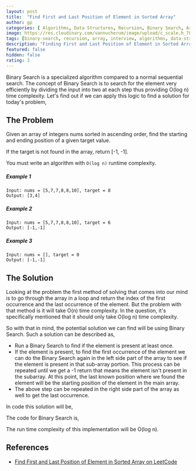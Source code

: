 ```yaml
---
layout: post
title:  "Find First and Last Position of Element in Sorted Array"
author: gp
categories: [ Algorithms, Data Structures, Recursion, Binary Search, Array, Medium]
image: https://res.cloudinary.com/vannucherum/image/upload/c_scale,h_789,q_auto:eco/v1632735974/vannucherum.com/posts/2021-09-27-find-first-and-last-position-of-element-in-sorted-array/find-first-and-last-position-of-element-in-sorted-array_uz3fwt.jpg
tags: [binary-search, recursion, array, interview, algorithms, data-structures]
description: "Finding First and Last Position of Element in Sorted Array Using Binary Search Algorithm."
featured: false
hidden: false
rating: 3
---
```

  

Binary Search is a specialized algorithm compared to a normal sequential search. The concept of Binary Search is to search for the element very efficiently by dividing the input into two at each step thus providing O(log n) time complexity. Let's find out if we can apply this logic to find a solution for today's problem,


## The Problem

Given an array of integers nums sorted in ascending order, find the starting and ending position of a given target value.

If the target is not found in the array, return [-1, -1].

You must write an algorithm with `O(log n)` runtime complexity.

##### Example 1
```
Input: nums = [5,7,7,8,8,10], target = 8
Output: [3,4]
```
##### Example 2
```
Input: nums = [5,7,7,8,8,10], target = 6
Output: [-1,-1]
```

##### Example 3
```
Input: nums = [], target = 0
Output: [-1,-1]
```

## The Solution  

Looking at the problem the first method of solving that comes into our mind is to go through the array in a loop and return the index of the first occurrence and the last occurrence of the element. But the problem with that method is it will take O(n) time complexity. In the question, it's specifically mentioned that it should only take O(log n) time complexity.

So with that in mind, the potential solution we can find will be using Binary Search. Such a solution can be described as,
- Run a Binary Search to find if the element is present at least once.
- If the element is present, to find the first occurrence of the element we can do the Binary Search again in the left side part of the array to see if the element is present in that sub-array portion. This process can be repeated until we get a -1 return that means the element isn't present in the subarray. At this point, the last known position where we found the element will be the starting position of the element in the main array.
- The above step can be repeated in the right side part of the array as well to get the last occurrence.
 
In code this solution will be,
<script src="https://emgithub.com/embed.js?target=https%3A%2F%2Fgithub.com%2Fvishnu-gp%2Falgorithm-ds%2Fblob%2Fmaster%2FExcercises%2FRecursion%2F02_StartEndPositionBinarySearch%2FSolution.js%23L28-L48&style=github&showBorder=on&showFileMeta=on"></script>

The code for Binary Search is,
<script src="https://emgithub.com/embed.js?target=https%3A%2F%2Fgithub.com%2Fvishnu-gp%2Falgorithm-ds%2Fblob%2Fmaster%2FExcercises%2FRecursion%2F02_StartEndPositionBinarySearch%2FSolution.js%23L9-L21&style=github&showBorder=on&showFileMeta=on"></script>


The run time complexity of this implementation will be O(log n).

## References

- <a target="_blank" href="https://leetcode.com/problems/find-first-and-last-position-of-element-in-sorted-array/">Find First and Last Position of Element in Sorted Array on LeetCode</a>
